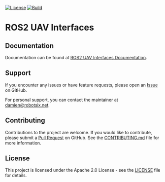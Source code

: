 [![License](https://img.shields.io/badge/License-Apache%202.0-blue.svg)](https://opensource.org/licenses/Apache-2.0)
[![Build](https://github.com/Robotsix-UAV/ros2_uav_interfaces/actions/workflows/build-test.yaml/badge.svg?branch=main)](https://github.com/Robotsix-UAV/ros2_uav_interfaces/actions/workflows/build-test.yaml)

# ROS2 UAV Interfaces

## Documentation

Documentation can be found at [ROS2 UAV Interfaces Documentation](https://robotsix-UAV.github.io/ros2_uav_interfaces/v0.7/dev/ros2_uav_interfaces/index.html).

## Support

If you encounter any issues or have feature requests, please open an [Issue](https://github.com/robotsix-UAV/ros2_uav_interfaces/issues) on GitHub.

For personal support, you can contact the maintainer at [damien@robotsix.net](mailto:damien@robotsix.net).

## Contributing

Contributions to the project are welcome. If you would like to contribute, please submit a [Pull Request](https://github.com/robotsix-UAV/ros2_uav_interfaces/pulls) on GitHub. See the [CONTRIBUTING.md](CONTRIBUTING.md) file for more information.

## License

This project is licensed under the Apache 2.0 License - see the [LICENSE](LICENSE) file for details.
